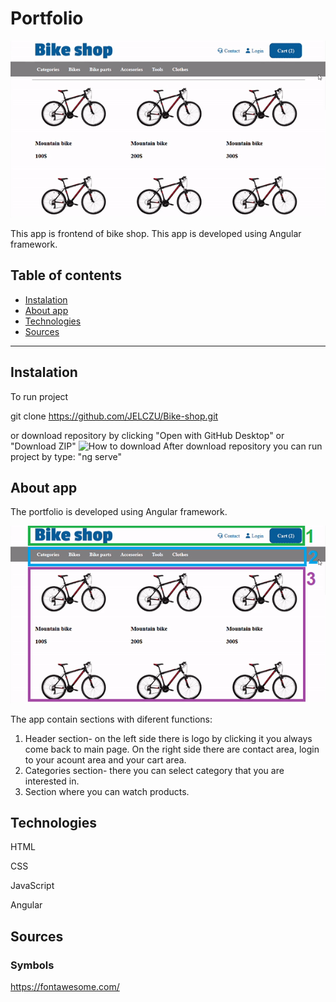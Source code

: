 # Portfolio
![The app](https://github.com/JELCZU/Bike-shop/blob/master/img/The%20app.PNG)

This app is frontend of bike shop. This app is developed using Angular framework.
## Table of contents
* [Instalation](#Instalation)
* [About app](#About-app)
* [Technologies](#Technologies)
* [Sources](#Sources)

---
## Instalation
To run project

git clone https://github.com/JELCZU/Bike-shop.git

or download repository by clicking "Open with GitHub Desktop" or "Download ZIP"
![How to download](https://github.com/JELCZU/portfolio/blob/master/img/How%20to%20download.PNG) 
After download repository you can run project by type:
"ng serve"
## About app
The portfolio is developed using  Angular framework.

![The app how to](https://github.com/JELCZU/Bike-shop/blob/master/img/The%20app%20how%20to.PNG)

The app contain sections with diferent functions:
1. Header section- on the left side there is logo by clicking it you always come back to main page. On the right side there are contact area, login to your acount area and your cart area.
2. Categories section- there you can select category that you are interested in.
3. Section where you can watch products.

## Technologies
HTML

CSS

JavaScript

Angular
## Sources
### Symbols
https://fontawesome.com/
